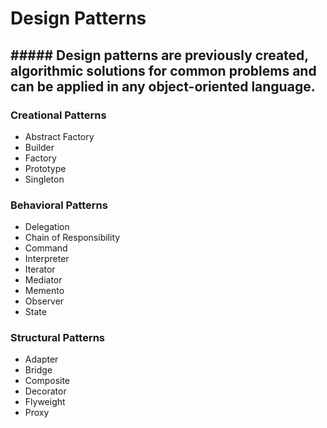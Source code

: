 # Design Patterns
##### Design patterns are previously created, algorithmic solutions for common problems and can be applied in any object-oriented language.
-----------------------------------

### Creational Patterns
   - Abstract Factory
   - Builder
   - Factory
   - Prototype
   - Singleton 

### Behavioral Patterns
   - Delegation
   - Chain of Responsibility
   - Command
   - Interpreter
   - Iterator
   - Mediator
   - Memento
   - Observer
   - State

### Structural Patterns
   - Adapter
   - Bridge
   - Composite
   - Decorator
   - Flyweight
   - Proxy
   

 